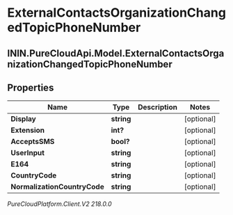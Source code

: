# ExternalContactsOrganizationChangedTopicPhoneNumber

## ININ.PureCloudApi.Model.ExternalContactsOrganizationChangedTopicPhoneNumber

## Properties

|Name | Type | Description | Notes|
|------------ | ------------- | ------------- | -------------|
| **Display** | **string** |  | [optional] |
| **Extension** | **int?** |  | [optional] |
| **AcceptsSMS** | **bool?** |  | [optional] |
| **UserInput** | **string** |  | [optional] |
| **E164** | **string** |  | [optional] |
| **CountryCode** | **string** |  | [optional] |
| **NormalizationCountryCode** | **string** |  | [optional] |



_PureCloudPlatform.Client.V2 218.0.0_
